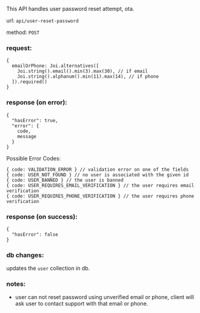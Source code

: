 This API handles user password reset attempt, ota.

url: `api/user-reset-password`

method: `POST`

### request: 
```
{
  emailOrPhone: Joi.alternatives([
    Joi.string().email().min(3).max(30), // if email
    Joi.string().alphanum().min(11).max(14), // if phone
  ]).required()
}
```

### response (on error):
```
{
  "hasError": true,
  "error": {
    code,
    message
  }
}
```
Possible Error Codes:
```
{ code: VALIDATION_ERROR } // validation error on one of the fields
{ code: USER_NOT_FOUND } // no user is associated with the given id
{ code: USER_BANNED } // the user is banned
{ code: USER_REQUIRES_EMAIL_VERIFICATION } // the user requires email verification
{ code: USER_REQUIRES_PHONE_VERIFICATION } // the user requires phone verification
```

### response (on success):
```
{
  "hasError": false
}
```

### db changes:
updates the `user` collection in db.

### notes:
* user can not reset password using unverified email or phone, client will ask user to contact support with that email or phone.